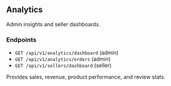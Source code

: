 ## Analytics

Admin insights and seller dashboards.

### Endpoints
- `GET /api/v1/analytics/dashboard` (admin)
- `GET /api/v1/analytics/orders` (admin)
- `GET /api/v1/sellers/dashboard` (seller)

Provides sales, revenue, product performance, and review stats.


